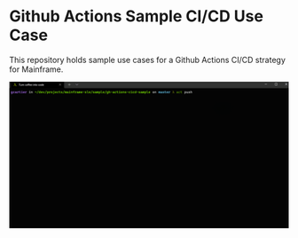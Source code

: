 # Github Actions Sample CI/CD Use Case

This repository holds sample use cases for a Github Actions CI/CD strategy for Mainframe.

![](docs/actions.gif)